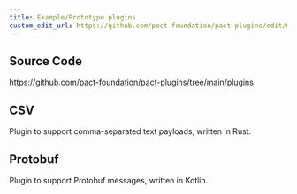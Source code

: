 ```yaml
---
title: Example/Prototype plugins
custom_edit_url: https://github.com/pact-foundation/pact-plugins/edit/main/plugins/README.md
---
```

<!-- This file has been synced from the pact-foundation/pact-plugins repository. Please do not edit it directly. The URL of the source file can be found in the custom_edit_url value above -->

## Source Code

https://github.com/pact-foundation/pact-plugins/tree/main/plugins


## CSV

Plugin to support comma-separated text payloads, written in Rust.

## Protobuf

Plugin to support Protobuf messages, written in Kotlin.
